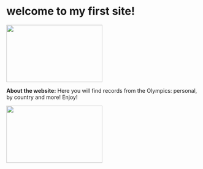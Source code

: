 ﻿# welcome to my first site!
 
<img src="https://user-images.githubusercontent.com/58138902/132123394-a41d6db4-f045-4a70-a2a3-846c5a2a6e33.jpg" width="250" height="150">

**About the website:**  Here you will find records from the Olympics: personal, by country and more! Enjoy!

<img src=" https://user-images.githubusercontent.com/58138902/132123640-3deb3754-5a7f-425e-8542-bf813c54b1b6.jpg" width="250" height="150">


